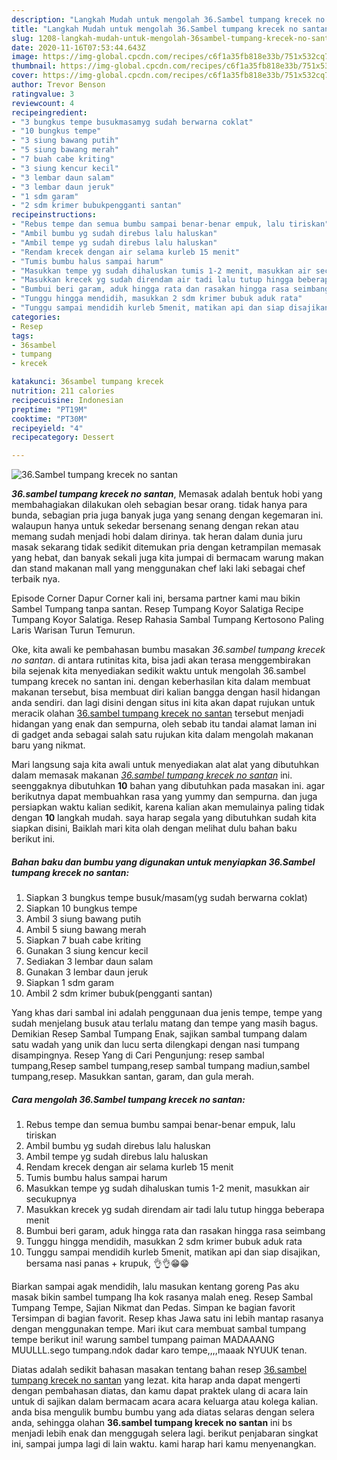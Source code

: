```yaml
---
description: "Langkah Mudah untuk mengolah 36.Sambel tumpang krecek no santan, Anti Gagal"
title: "Langkah Mudah untuk mengolah 36.Sambel tumpang krecek no santan, Anti Gagal"
slug: 1208-langkah-mudah-untuk-mengolah-36sambel-tumpang-krecek-no-santan-anti-gagal
date: 2020-11-16T07:53:44.643Z
image: https://img-global.cpcdn.com/recipes/c6f1a35fb818e33b/751x532cq70/36sambel-tumpang-krecek-no-santan-foto-resep-utama.jpg
thumbnail: https://img-global.cpcdn.com/recipes/c6f1a35fb818e33b/751x532cq70/36sambel-tumpang-krecek-no-santan-foto-resep-utama.jpg
cover: https://img-global.cpcdn.com/recipes/c6f1a35fb818e33b/751x532cq70/36sambel-tumpang-krecek-no-santan-foto-resep-utama.jpg
author: Trevor Benson
ratingvalue: 3
reviewcount: 4
recipeingredient:
- "3 bungkus tempe busukmasamyg sudah berwarna coklat"
- "10 bungkus tempe"
- "3 siung bawang putih"
- "5 siung bawang merah"
- "7 buah cabe kriting"
- "3 siung kencur kecil"
- "3 lembar daun salam"
- "3 lembar daun jeruk"
- "1 sdm garam"
- "2 sdm krimer bubukpengganti santan"
recipeinstructions:
- "Rebus tempe dan semua bumbu sampai benar-benar empuk, lalu tiriskan"
- "Ambil bumbu yg sudah direbus lalu haluskan"
- "Ambil tempe yg sudah direbus lalu haluskan"
- "Rendam krecek dengan air selama kurleb 15 menit"
- "Tumis bumbu halus sampai harum"
- "Masukkan tempe yg sudah dihaluskan tumis 1-2 menit, masukkan air secukupnya"
- "Masukkan krecek yg sudah direndam air tadi lalu tutup hingga beberapa menit"
- "Bumbui beri garam, aduk hingga rata dan rasakan hingga rasa seimbang"
- "Tunggu hingga mendidih, masukkan 2 sdm krimer bubuk aduk rata"
- "Tunggu sampai mendidih kurleb 5menit, matikan api dan siap disajikan, bersama nasi panas + krupuk, 👌👌😁😁"
categories:
- Resep
tags:
- 36sambel
- tumpang
- krecek

katakunci: 36sambel tumpang krecek 
nutrition: 211 calories
recipecuisine: Indonesian
preptime: "PT19M"
cooktime: "PT30M"
recipeyield: "4"
recipecategory: Dessert

---
```



![36.Sambel tumpang krecek no santan](https://img-global.cpcdn.com/recipes/c6f1a35fb818e33b/751x532cq70/36sambel-tumpang-krecek-no-santan-foto-resep-utama.jpg)

<b><i>36.sambel tumpang krecek no santan</i></b>, Memasak adalah bentuk hobi yang membahagiakan dilakukan oleh sebagian besar orang. tidak hanya para bunda, sebagian pria juga banyak juga yang senang dengan kegemaran ini. walaupun hanya untuk sekedar bersenang senang dengan rekan atau memang sudah menjadi hobi dalam dirinya. tak heran dalam dunia juru masak sekarang tidak sedikit ditemukan pria dengan ketrampilan memasak yang hebat, dan banyak sekali juga kita jumpai di bermacam warung makan dan stand makanan mall yang menggunakan chef laki laki sebagai chef terbaik nya.

Episode Corner Dapur Corner kali ini, bersama partner kami mau bikin Sambel Tumpang tanpa santan. Resep Tumpang Koyor Salatiga Recipe Tumpang Koyor Salatiga. Resep Rahasia Sambal Tumpang Kertosono Paling Laris Warisan Turun Temurun.

Oke, kita awali ke pembahasan bumbu masakan <i>36.sambel tumpang krecek no santan</i>. di antara rutinitas kita, bisa jadi akan terasa menggembirakan bila sejenak kita menyediakan sedikit waktu untuk mengolah 36.sambel tumpang krecek no santan ini. dengan keberhasilan kita dalam membuat makanan tersebut, bisa membuat diri kalian bangga dengan hasil hidangan anda sendiri. dan lagi disini dengan situs ini kita akan dapat rujukan untuk meracik olahan <u>36.sambel tumpang krecek no santan</u> tersebut menjadi hidangan yang enak dan sempurna, oleh sebab itu tandai alamat laman ini di gadget anda sebagai salah satu rujukan kita dalam mengolah makanan baru yang nikmat.


Mari langsung saja kita awali untuk menyediakan alat alat yang dibutuhkan dalam memasak makanan <u><i>36.sambel tumpang krecek no santan</i></u> ini. seenggaknya dibutuhkan <b>10</b> bahan yang dibutuhkan pada masakan ini. agar berikutnya dapat membuahkan rasa yang yummy dan sempurna. dan juga persiapkan waktu kalian sedikit, karena kalian akan memulainya paling tidak dengan <b>10</b> langkah mudah. saya harap segala yang dibutuhkan sudah kita siapkan disini, Baiklah mari kita olah dengan melihat dulu bahan baku berikut ini.

<!--inarticleads1-->

##### Bahan baku dan bumbu yang digunakan untuk menyiapkan 36.Sambel tumpang krecek no santan:

1. Siapkan 3 bungkus tempe busuk/masam(yg sudah berwarna coklat)
1. Siapkan 10 bungkus tempe
1. Ambil 3 siung bawang putih
1. Ambil 5 siung bawang merah
1. Siapkan 7 buah cabe kriting
1. Gunakan 3 siung kencur kecil
1. Sediakan 3 lembar daun salam
1. Gunakan 3 lembar daun jeruk
1. Siapkan 1 sdm garam
1. Ambil 2 sdm krimer bubuk(pengganti santan)


Yang khas dari sambal ini adalah penggunaan dua jenis tempe, tempe yang sudah menjelang busuk atau terlalu matang dan tempe yang masih bagus. Demikian Resep Sambal Tumpang Enak, sajikan sambal tumpang dalam satu wadah yang unik dan lucu serta dilengkapi dengan nasi tumpang disampingnya. Resep Yang di Cari Pengunjung: resep sambal tumpang,Resep sambel tumpang,resep sambal tumpang madiun,sambel tumpang,resep. Masukkan santan, garam, dan gula merah. 

<!--inarticleads2-->

##### Cara mengolah 36.Sambel tumpang krecek no santan:

1. Rebus tempe dan semua bumbu sampai benar-benar empuk, lalu tiriskan
1. Ambil bumbu yg sudah direbus lalu haluskan
1. Ambil tempe yg sudah direbus lalu haluskan
1. Rendam krecek dengan air selama kurleb 15 menit
1. Tumis bumbu halus sampai harum
1. Masukkan tempe yg sudah dihaluskan tumis 1-2 menit, masukkan air secukupnya
1. Masukkan krecek yg sudah direndam air tadi lalu tutup hingga beberapa menit
1. Bumbui beri garam, aduk hingga rata dan rasakan hingga rasa seimbang
1. Tunggu hingga mendidih, masukkan 2 sdm krimer bubuk aduk rata
1. Tunggu sampai mendidih kurleb 5menit, matikan api dan siap disajikan, bersama nasi panas + krupuk, 👌👌😁😁


Biarkan sampai agak mendidih, lalu masukan kentang goreng Pas aku masak bikin sambel tumpang lha kok rasanya malah eneg. Resep Sambal Tumpang Tempe, Sajian Nikmat dan Pedas. Simpan ke bagian favorit Tersimpan di bagian favorit. Resep khas Jawa satu ini lebih mantap rasanya dengan menggunakan tempe. Mari ikut cara membuat sambal tumpang tempe berikut ini! warung sambel tumpang paiman MADAAANG MUULLL.sego tumpang.ndok dadar karo tempe,,,,maaak NYUUK tenan. 

Diatas adalah sedikit bahasan masakan tentang bahan resep <u>36.sambel tumpang krecek no santan</u> yang lezat. kita harap anda dapat mengerti dengan pembahasan diatas, dan kamu dapat praktek ulang di acara lain untuk di sajikan dalam bermacam acara acara keluarga atau kolega kalian. anda bisa mengulik bumbu bumbu yang ada diatas selaras dengan selera anda, sehingga olahan <b>36.sambel tumpang krecek no santan</b> ini bs menjadi lebih enak dan menggugah selera lagi. berikut penjabaran singkat ini, sampai jumpa lagi di lain waktu. kami harap hari kamu menyenangkan.
